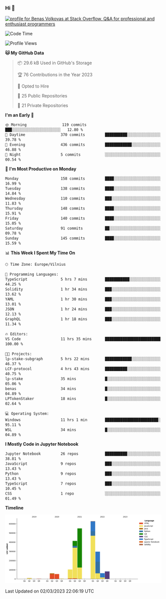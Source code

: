 ### Hi 👋
<a href="https://stackoverflow.com/users/14954249/benas-volkovas"><img src="https://stackoverflow.com/users/flair/14954249.png?theme=dark" width="208" height="58" alt="profile for Benas Volkovas at Stack Overflow, Q&amp;A for professional and enthusiast programmers" title="profile for Benas Volkovas at Stack Overflow, Q&amp;A for professional and enthusiast programmers"></a>

<!--START_SECTION:waka-->
![Code Time](http://img.shields.io/badge/Code%20Time-1%2C292%20hrs%2014%20mins-blue)

![Profile Views](http://img.shields.io/badge/Profile%20Views-5-blue)

**🐱 My GitHub Data** 

> 📦 29.6 kB Used in GitHub's Storage 
 > 
> 🏆 76 Contributions in the Year 2023
 > 
> 💼 Opted to Hire
 > 
> 📜 25 Public Repositories 
 > 
> 🔑 21 Private Repositories 
 > 
**I'm an Early 🐤** 

```text
🌞 Morning                119 commits         ███░░░░░░░░░░░░░░░░░░░░░░   12.80 % 
🌆 Daytime                370 commits         ██████████░░░░░░░░░░░░░░░   39.78 % 
🌃 Evening                436 commits         ████████████░░░░░░░░░░░░░   46.88 % 
🌙 Night                  5 commits           ░░░░░░░░░░░░░░░░░░░░░░░░░   00.54 % 
```
📅 **I'm Most Productive on Monday** 

```text
Monday                   158 commits         ████░░░░░░░░░░░░░░░░░░░░░   16.99 % 
Tuesday                  138 commits         ████░░░░░░░░░░░░░░░░░░░░░   14.84 % 
Wednesday                110 commits         ███░░░░░░░░░░░░░░░░░░░░░░   11.83 % 
Thursday                 148 commits         ████░░░░░░░░░░░░░░░░░░░░░   15.91 % 
Friday                   140 commits         ████░░░░░░░░░░░░░░░░░░░░░   15.05 % 
Saturday                 91 commits          ██░░░░░░░░░░░░░░░░░░░░░░░   09.78 % 
Sunday                   145 commits         ████░░░░░░░░░░░░░░░░░░░░░   15.59 % 
```


📊 **This Week I Spent My Time On** 

```text
🕑︎ Time Zone: Europe/Vilnius

💬 Programming Languages: 
TypeScript               5 hrs 7 mins        ███████████░░░░░░░░░░░░░░   44.25 % 
Solidity                 1 hr 34 mins        ███░░░░░░░░░░░░░░░░░░░░░░   13.62 % 
YAML                     1 hr 30 mins        ███░░░░░░░░░░░░░░░░░░░░░░   13.01 % 
JSON                     1 hr 24 mins        ███░░░░░░░░░░░░░░░░░░░░░░   12.13 % 
GraphQL                  1 hr 18 mins        ███░░░░░░░░░░░░░░░░░░░░░░   11.34 % 

🔥 Editors: 
VS Code                  11 hrs 35 mins      █████████████████████████   100.00 % 

🐱‍💻 Projects: 
lp-stake-subgraph        5 hrs 22 mins       ████████████░░░░░░░░░░░░░   46.37 % 
LCF-protocol             4 hrs 43 mins       ██████████░░░░░░░░░░░░░░░   40.75 % 
lp-stake                 35 mins             █░░░░░░░░░░░░░░░░░░░░░░░░   05.06 % 
benas                    34 mins             █░░░░░░░░░░░░░░░░░░░░░░░░   04.89 % 
LPTokenStaker            18 mins             █░░░░░░░░░░░░░░░░░░░░░░░░   02.64 % 

💻 Operating System: 
Windows                  11 hrs 1 min        ████████████████████████░   95.11 % 
WSL                      34 mins             █░░░░░░░░░░░░░░░░░░░░░░░░   04.89 % 
```

**I Mostly Code in Jupyter Notebook** 

```text
Jupyter Notebook         26 repos            ██████████░░░░░░░░░░░░░░░   38.81 % 
JavaScript               9 repos             ███░░░░░░░░░░░░░░░░░░░░░░   13.43 % 
Python                   9 repos             ███░░░░░░░░░░░░░░░░░░░░░░   13.43 % 
TypeScript               7 repos             ███░░░░░░░░░░░░░░░░░░░░░░   10.45 % 
CSS                      1 repo              ░░░░░░░░░░░░░░░░░░░░░░░░░   01.49 % 
```



**Timeline**

![Lines of Code chart](https://raw.githubusercontent.com/BenasVolkovas/BenasVolkovas/main/assets/bar_graph.png)


 Last Updated on 02/03/2023 22:06:19 UTC
<!--END_SECTION:waka-->
